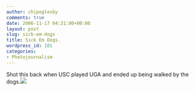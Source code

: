 ```yaml
---
author: chipoglesby
comments: true
date: 2006-11-17 04:21:00+00:00
layout: post
slug: sick-em-dogs
title: Sick Em Dogs.
wordpress_id: 101
categories:
- Photojournalism
---
```


Shot this back when USC played UGA and ended up being walked by the dogs.[![](http://photos1.blogger.com/x/blogger2/1441/2633/400/884689/uscuga.jpg)](http://photos1.blogger.com/x/blogger2/1441/2633/1600/460175/uscuga.jpg)

